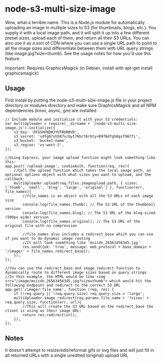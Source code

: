 node-s3-multi-size-image
========================

Wow, what a terrible name. This is a Node.js module for automatically uploading an image in multiple sizes to S3 (for thumbnails, blogs, etc.). You supply it with a local image path, and it will split it up into a few different preset sizes, upload each of them, and return all their S3 URLs. You can also use it as a sort of CDN where you can use a single URL path to point to all the image sizes and differentiate between them with URL query strings (like image.jpg?size=thumb). See the usage notes for how you'd use this feature.

Important: Requires GraphicsMagick (in Debian, install with apt-get install graphicsmagick)

Usage
-------------------------
First install by putting the node-s3-multi-size-image.js file in your project directory or modules directory and make sure GraphicsMagick and all NPM dependencies (knox, async, gm) are installed
```
// Include module and initialize it with your S3 credentials:
var multiUploader = require(__dirname + '/node-s3-multi-size-image.js').initialize({
	s3_key: 'DFGSHFNDHJYUTRURBVD',
	s3_secret: 'sdfg67sh587v/byt76brt6rbty+8976dfgh8gsf96ffi',
	s3_bucket: 'bucket-name',
	s3_region: 'us-west-2',
});

//Using Express, your image upload function might look something like this:
app.post('/upload-image', cookieAuth, function(req, res){
	//Call the upload function which takes the local image path, an optional options object with what sizes you want to upload, and the callback:
	multiUploader.upload(req.files.imageupload.path, { sizes: ['thumb', 'small', 'blog', 'large', 'original'] }, function(err, file_names){
		//file_names is an object with all the S3 URLs of each image size
		console.log(file_names.thumb); // The S3 URL of the thumbnail version
		console.log(file_names.blog); // The S3 URL of the blog-sized (500px wide) version
		console.log(file_names.original); // The S3 URL of the original file with no compression

		//file_names also includes a redirect_base which you can use if you want to do dynamic image routing
		//It will look soemthing like 'msicdn_26563456345.jpg'
		res.send({ok: 'true', message: web_protocol + base_domain + '/image/' + file_names.redirect_base});
	});
});

//You can use the redirect_base and image_redirect function to dynamically route to different image sizes based on query strings
//In this example, the HTML would be like <img src="/image/msicdn_26563456345.jpg?size=thumb"> which would hit the following endpoint and redirect to the correct S3 URL
app.get('/image/:file_name', function (req, res) {
	if (!req.query || !req.query.size) req.query.size = 'large';
	multiUploader.image_redirect(req.params.file_name + '?size=' + req.query.size, function(err, url){
		//This will create the S3 URL based on the redirect_base the client is using as their image URL:
		return res.redirect(url);
	});
});
```

Notes
------------------------
It doesn't attempt to resize/edit/reformat gifs or svg files and will just fill in all returned URLs with a single unedited (original) upload URL
